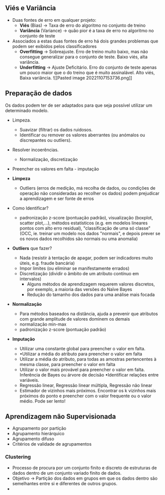 ## Viés e Variância

- Duas fontes de erro em qualquer projeto:
	- **Viés** (Bias) -> Taxa de erro do algoritmo no conjunto de treino
	- **Variância** (Variance) -> quão pior é a taxa de erro no algoritmo no conjunto de teste
- Associados a estas duas fontes de erro há dois grandes problemas que podem ser exibidos pelos classificadores
	- **Overfitting** -> Sobreajuste. Erro de treino muito baixo, mas não consegue generalizar para o conjunto de teste. Baixo viés, alta variância.
	- **Underfitting** -> Ajuste Deficitário. Erro do conjunto de teste apenas um pouco maior que o do treino que é muito assinalável. Alto viés, Baixa variância.
![[Pasted image 20221107153736.png]]

## Preparação de dados
Os dados podem ter de ser adaptados para que seja possível utilizar um determinado modelo.

- Limpeza. 
	- Suavizar (filtrar) os dados ruidosos. 
	- Identificar ou remover os valores aberrantes (ou anómalos ou discrepantes ou outliers). 
- Resolver incoerências. 
	- Normalização, discretização
- Preencher os valores em falta - imputação

- **Limpeza**
	- Outliers (erros de medição, má recolha de dados, ou condições de operação não consideradas ao recolher os dados) podem prejudicar a aprendizagem e ser fonte de erros
- Como Identificar?
	- padronização z-score (pontuação padrão), visualização (boxplot, scatter plot,...), métodos estatísticos (e.g. em modelos lineares pontos com alto erro residual), "classificação de uma só classe" (OCC, ie. treinar um modelo nos dados "normais", e depois prever se os novos dados recolhidos são normais ou uma anomalia)

- **Outliers** que fazer?
	- Nada (resistir à tentação de apagar, podem ser indicadores muito úteis, e.g. fraude bancária)
	- Impor limites (ou eliminar se manifestamente errados)
	- Discretização (dividir o âmbito de um atributo contínuo em intervalos)
		- Alguns métodos de aprendizagem requerem valores discretos, por exemplo, a maioria das versões do Naïve Bayes
		- Redução do tamanho dos dados para uma análise mais focada

- **Normalização**
	- Para métodos baseados na distância, ajuda a prevenir que atributos com grande amplitude de valores dominem os demais 
	- normalização min-max 
	- padronização z-score (pontuação padrão)

- **Imputação**
	- Utilizar uma constante global para preencher o valor em falta.
	- •Utilizar a média do atributo para preencher o valor em falta
	- Utilizar a média do atributo, para todas as amostras pertencentes à mesma classe, para preencher o valor em falta
	- Utilizar o valor mais provável para preencher o valor em falta. Inferência de Bayes ou árvore de decisão •Identificar relações entre variáveis.
	- Regressão linear, Regressão linear múltipla, Regressão não linear 
	- Estimador de vizinhos mais próximos. Encontrar os k vizinhos mais próximos do ponto e preencher com o valor frequente ou o valor médio. Pode ser lento!

## Aprendizagem não Supervisionada

- Agrupamento por partição
- Agrupamento hierárquico
- Agrupamento difuso
- Critérios de validade de agrupamentos

### Clustering
- Processo de procura por um conjunto finito e discreto de estruturas de dados dentro de um conjunto variado finito de dados.
- Objetivo -> Partição dos dados em grupos em que os dados dentro são semelhantes entre si e diferentes de outros grupos.
- 


